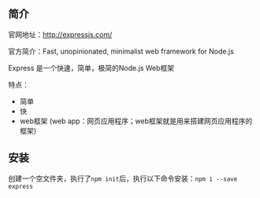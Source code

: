 ## 简介
官网地址：http://expressjs.com/

官方简介：Fast, unopinionated, minimalist web framework for Node.js

Express 是一个快速，简单，极简的Node.js Web框架

特点：
- 简单
- 快
- web框架 (web app：网页应用程序；web框架就是用来搭建网页应用程序的框架)

## 安装
创建一个空文件夹，执行了```npm init```后，执行以下命令安装：```npm i --save express```
